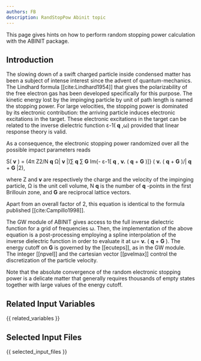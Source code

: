 ```yaml
---
authors: FB
description: RandStopPow Abinit topic
---
```

<!--
This file is automatically generated by mksite.py. All changes will be lost.
Change the input yaml files or the python code
-->

This page gives hints on how to perform random stopping power calculation with the ABINIT package.

## Introduction

The slowing down of a swift charged particle inside condensed matter has been
a subject of intense interest since the advent of quantum-mechanics. The
Lindhard formula [[cite:Lindhard1954]] that gives the polarizability of the
free electron gas has been developed specifically for this purpose. The
kinetic energy lost by the impinging particle by unit of path length is named
the stopping power. For large velocities, the stopping power is dominated by
its electronic contribution: the arriving particle induces electronic
excitations in the target. These electronic excitations in the target can be
related to the inverse dielectric function ε-1( **q** ,ω) provided that linear
response theory is valid.

As a consequence, the electronic stopping power randomized over all the
possible impact parameters reads

S( **v** ) = (4π Z2/N **q** Ω| **v** |)∑ **q** ∑ **G** Im{- ε-1[ **q** ,
**v.** ( **q** + **G** )]} ( **v.** ( **q** + **G** )/| **q** + **G** |2),

where Z and **v** are respectively the charge and the velocity of the
impinging particle,  Ω is the unit cell volume, N **q** is the number of **q**
-points in the first Brillouin zone, and **G** are reciprocal lattice vectors.

Apart from an overall factor of 2, this equation is identical to the formula
published [[cite:Campillo1998]].

The GW module of ABINIT gives access to the full inverse dielectric function
for a grid of frequencies ω. Then, the implementation of the above equation is
a post-processing employing a spline interpolation of the inverse dielectric
function in order to evaluate it at ω= **v.** ( **q** + **G** ). The energy
cutoff on **G** is governed by the [[ecuteps]], as in the GW module. The
integer [[npvel]] and the cartesian vector [[pvelmax]] control the
discretization of the particle velocity.

Note that the absolute convergence of the random electronic stopping power is
a delicate matter that generally requires thousands of empty states together
with large values of the energy cutoff.



## Related Input Variables

{{ related_variables }}

## Selected Input Files

{{ selected_input_files }}

